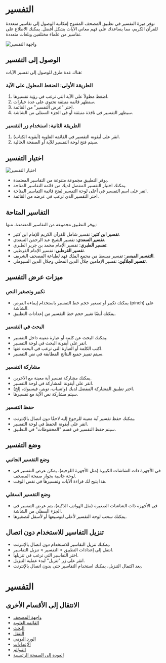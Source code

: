 # التفسير

توفر ميزة التفسير في تطبيق المصحف المفتوح إمكانية الوصول إلى تفاسير متعددة للقرآن الكريم، مما يساعدك على فهم معاني الآيات بشكل أفضل. يمكنك الاطلاع على تفاسير من علماء مختلفين وبلغات متعددة.

![واجهة التفسير](../screenshots/tafseer-screen.png)

## الوصول إلى التفسير

هناك عدة طرق للوصول إلى تفسير الآيات:

### الطريقة الأولى: الضغط المطول على الآية

1. اضغط مطولاً على الآية التي ترغب في رؤية تفسيرها.
2. ستظهر قائمة منبثقة تحتوي على عدة خيارات.
3. اختر "عرض التفسير" من القائمة.
4. سيظهر التفسير في نافذة منبثقة أو في الجزء السفلي من الشاشة.

### الطريقة الثانية: استخدام زر التفسير

1. انقر على أيقونة التفسير في القائمة العلوية (أيقونة الكتاب).
2. سيتم فتح لوحة التفسير للآية أو الصفحة الحالية.

## اختيار التفسير

![اختيار التفسير](../screenshots/tafseer-selection.png)

- يوفر التطبيق مجموعة متنوعة من التفاسير المعتمدة.
- يمكنك اختيار التفسير المفضل لديك من قائمة التفاسير المتاحة.
- انقر على اسم التفسير في أعلى لوحة التفسير لفتح قائمة التفاسير المتاحة.
- اختر التفسير الذي ترغب في عرضه من القائمة.

## التفاسير المتاحة

يوفر التطبيق مجموعة من التفاسير المعتمدة، منها:

- **تفسير ابن كثير**: تفسير شامل للقرآن الكريم للإمام ابن كثير.
- **تفسير السعدي**: تفسير الشيخ عبد الرحمن السعدي.
- **تفسير الطبري**: تفسير الإمام محمد بن جرير الطبري.
- **تفسير القرطبي**: تفسير الإمام القرطبي.
- **التفسير الميسر**: تفسير مبسط من مجمع الملك فهد لطباعة المصحف الشريف.
- **تفسير الجلالين**: تفسير الإمامين جلال الدين المحلي وجلال الدين السيوطي.

## ميزات عرض التفسير

### تكبير وتصغير النص

- يمكنك تكبير أو تصغير حجم خط التفسير باستخدام إيماءة القرص (pinch) على الشاشة.
- يمكنك أيضًا تغيير حجم خط التفسير من إعدادات التطبيق.

### البحث في التفسير

- يمكنك البحث عن كلمة أو عبارة معينة داخل التفسير.
- انقر على أيقونة البحث في لوحة التفسير.
- اكتب الكلمة أو العبارة التي ترغب في البحث عنها.
- سيتم تمييز جميع النتائج المطابقة في نص التفسير.

### مشاركة التفسير

- يمكنك مشاركة تفسير آية معينة مع الآخرين.
- انقر على أيقونة المشاركة في لوحة التفسير.
- اختر تطبيق المشاركة المفضل لديك (واتساب، تويتر، فيسبوك، إلخ).
- سيتم مشاركة نص الآية مع تفسيرها.

### حفظ التفسير

- يمكنك حفظ تفسير آية معينة للرجوع إليه لاحقًا دون اتصال بالإنترنت.
- انقر على أيقونة الحفظ في لوحة التفسير.
- سيتم حفظ التفسير في قسم "المحفوظات" في التطبيق.

## وضع التفسير

### وضع التفسير الجانبي

- في الأجهزة ذات الشاشات الكبيرة (مثل الأجهزة اللوحية)، يمكن عرض التفسير في لوحة جانبية بجوار صفحة المصحف.
- هذا يتيح لك قراءة الآيات وتفسيرها في نفس الوقت.

### وضع التفسير السفلي

- في الأجهزة ذات الشاشات الصغيرة (مثل الهواتف الذكية)، يتم عرض التفسير في الجزء السفلي من الشاشة.
- يمكنك سحب لوحة التفسير لأعلى لتوسيعها أو لأسفل لتصغيرها.

## تنزيل التفاسير للاستخدام دون اتصال

- يمكنك تنزيل التفاسير للاستخدام دون اتصال بالإنترنت.
- انتقل إلى إعدادات التطبيق > التفسير > تنزيل التفاسير.
- اختر التفاسير التي ترغب في تنزيلها.
- انقر على زر "تنزيل" لبدء عملية التنزيل.
- بعد اكتمال التنزيل، يمكنك استخدام التفاسير حتى بدون اتصال بالإنترنت.

# التفسير

## الانتقال إلى الأقسام الأخرى

- [واجهة المصحف](./mushaf_interface.md)
- [القائمة العلوية](./top_menu.md)
- [البحث](./search.md)
- [التنقل](./navigation.md)
- [الورد اليومي](./tracker.md)
- [الإعدادات](./settings.md)
- [القوائم](./lists.md)
- [العودة إلى الصفحة الرئيسية](./README.md)
